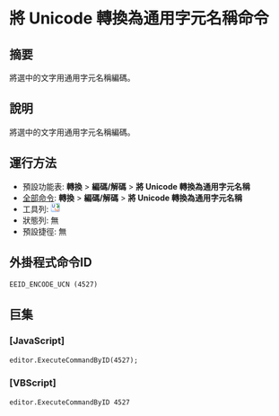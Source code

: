 # 將 Unicode 轉換為通用字元名稱命令

## 摘要

將選中的文字用通用字元名稱編碼。

## 說明

將選中的文字用通用字元名稱編碼。

## 運行方法

- 預設功能表: **轉換** \> **編碼/解碼** \> **將 Unicode 轉換為通用字元名稱**
- [全部命令](../tools/all_commands): **轉換** \> **編碼/解碼** \> **將 Unicode 轉換為通用字元名稱**
- 工具列:
![](../../images/uni2ucs24x16.png)
- 狀態列: 無
- 預設捷徑: 無

## 外掛程式命令ID

```
EEID_ENCODE_UCN (4527)
```

## 巨集

### \[JavaScript\]

```
editor.ExecuteCommandByID(4527);
```

### \[VBScript\]

```
editor.ExecuteCommandByID 4527
```
